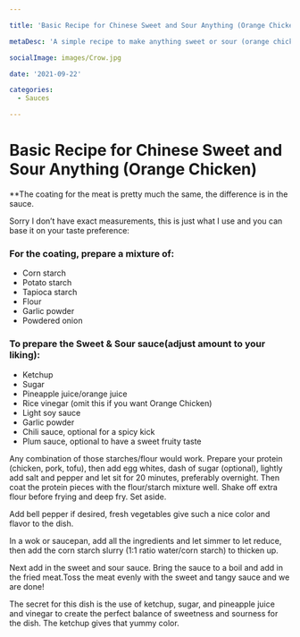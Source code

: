 ```yaml
---

title: 'Basic Recipe for Chinese Sweet and Sour Anything (Orange Chicken)'

metaDesc: 'A simple recipe to make anything sweet or sour (orange chicken, etc.)'

socialImage: images/Crow.jpg

date: '2021-09-22'

categories:
  - Sauces

---
```


# Basic Recipe for Chinese Sweet and Sour Anything (Orange Chicken)

**The coating for the meat is pretty much the same, the difference is in the sauce.

Sorry I don’t have exact measurements, this is just what I use and you can base it on your taste preference:

### For the coating, prepare a mixture of:
- Corn starch
- Potato starch
- Tapioca starch
- Flour 
- Garlic powder
- Powdered onion

### To prepare the Sweet & Sour sauce(adjust amount to your liking):
- Ketchup
- Sugar
- Pineapple juice/orange juice
- Rice vinegar (omit this if you want Orange Chicken)
- Light soy sauce 
- Garlic powder
- Chili sauce, optional for a spicy kick
- Plum sauce, optional to have a sweet fruity taste

Any combination of those starches/flour would work. Prepare your protein (chicken, pork, tofu), then add egg whites, dash of sugar (optional), lightly add salt and pepper and let sit for 20 minutes, preferably overnight. Then coat the protein pieces with the flour/starch mixture well. Shake off extra flour before frying and deep fry. Set aside. 

Add bell pepper if desired, fresh vegetables give such a nice color and flavor to the dish. 

In a wok or saucepan, add all the ingredients and let simmer to let reduce, then add the corn starch slurry (1:1 ratio water/corn starch) to thicken up.

Next add in the sweet and sour sauce. Bring the sauce to a boil and add in the fried meat.Toss the meat evenly with the sweet and tangy sauce and we are done!

The secret for this dish is the use of ketchup, sugar, and pineapple juice and vinegar to create the perfect balance of sweetness and sourness for the dish.  The ketchup gives that yummy color.
